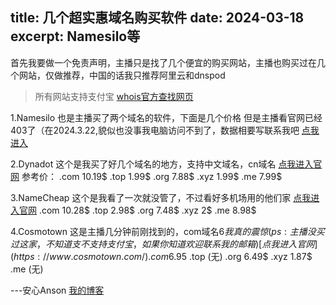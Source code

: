 title: 几个超实惠域名购买软件
date: 2024-03-18
excerpt: Namesilo等
---

首先我要做一个免责声明，主播只是找了几个便宜的购买网站，主播也购买过在几个网站，仅做推荐，中国的话我只推荐阿里云和dnspod

>所有网站支持支付宝
[whois官方查找网页](https://lookup.icann.org/zh)

1.Namesilo
也是主播买了两个域名的软件，下面是几个价格
但是主播看官网已经403了（在2024.3.22,貌似也没事我电脑访问不到了，数据相要写联系我吧
[点我进入](https://www.namesilo.com/)

2.Dynadot
这个是我买了好几个域名的地方，支持中文域名，cn域名
[点我进入官网](https://www.dynadot.com/)
参考价：
.com 10.19$
.top 1.99$
.org 7.88$
.xyz 1.99$
.me 7.99$

3.NameCheap
这个是我看了一次就没管了，不过看好多机场用的他们家
[点我进入官网](https://www.namecheap.com/)
.com 10.28$
.top 2.98$
.org 7.48$
.xyz 2$
.me 8.98$

4.Cosmotown
这是主播几分钟前刚找到的，com域名6$我真的震惊(ps:主播没买过这家，不知道支不支持支付宝，如果你知道欢迎联系我的邮箱)
[点我进入官网](https://www.cosmotown.com/)
.com 6.95$
.top (无)
.org 6.49$
.xyz 1.87$
.me (无)

---安心Anson [我的博客](b2.ognn.top)